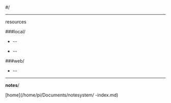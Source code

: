 
#/

_____


resources

###local/

* []() --  

* [](/home/pi/Documents/notesystem/) -- 

###web/
* []() --

___

**notes**/








[home](/home/pi/Documents/notesystem/ -index.md) 
